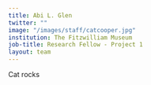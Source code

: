 ```yaml
---
title: Abi L. Glen
twitter: ""
image: "/images/staff/catcooper.jpg"
institution: The Fitzwilliam Museum
job-title: Research Fellow - Project 1
layout: team
---
```

Cat rocks
